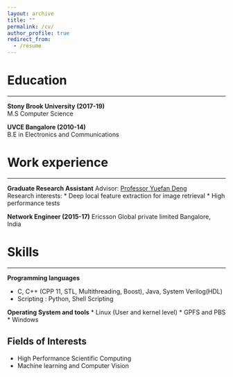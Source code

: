 ```yaml
---
layout: archive
title: ""
permalink: /cv/
author_profile: true
redirect_from:
  - /resume
---
```



Education
=====
------  
<b>Stony Brook University (2017-19)</b>  
M.S Computer Science  

<b>UVCE Bangalore (2010-14)</b>  
B.E in Electronics and Communications  




Work experience
=====
-----
<b>Graduate Research Assistant</b>
Advisor: <span style="color:blue"><a href='https://www.stonybrook.edu/commcms/ams/people/_faculty_profiles/deng'>Professor Yuefan Deng</a></span>  
Research interests:
    * Deep local feature extraction for image retrieval
    * High performance tests
<p>
<b>Network Engineer (2015-17)</b>  
Ericsson Global private limited  
Bangalore, India

<p>



Skills
=====
-----
<b>Programming languages</b>
  * C, C++ (CPP 11, STL, Multithreading, Boost), Java, System Verilog(HDL)
  * Scripting : Python, Shell Scripting
<p>
<b>Operating System and tools</b>
  * Linux (User and kernel level)
  * GPFS and PBS
  * Windows

<p>
<p>

Fields of Interests
-----
  * High Performance Scientific Computing
  * Machine learning and Computer Vision
